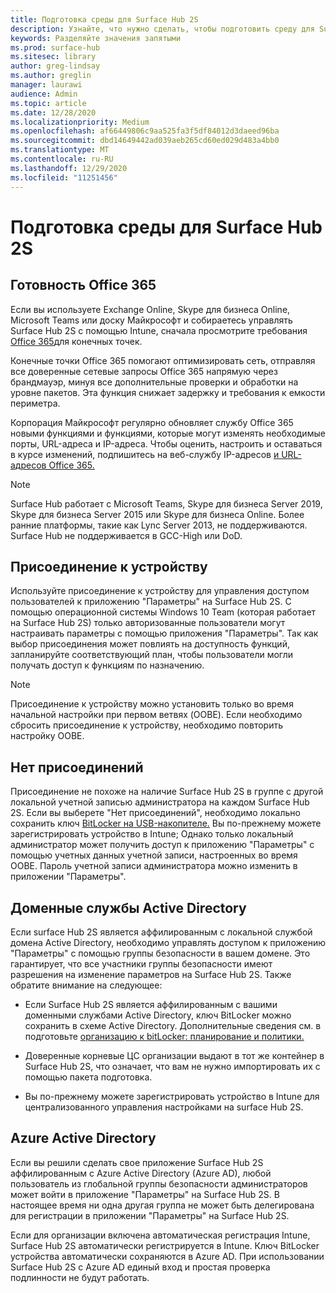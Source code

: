```yaml
---
title: Подготовка среды для Surface Hub 2S
description: Узнайте, что нужно сделать, чтобы подготовить среду для Surface Hub 2S.
keywords: Разделяйте значения запятыми
ms.prod: surface-hub
ms.sitesec: library
author: greg-lindsay
ms.author: greglin
manager: laurawi
audience: Admin
ms.topic: article
ms.date: 12/28/2020
ms.localizationpriority: Medium
ms.openlocfilehash: af66449806c9aa525fa3f5df84012d3daeed96ba
ms.sourcegitcommit: dbd14649442ad039aeb265cd60ed029d483a4bb0
ms.translationtype: MT
ms.contentlocale: ru-RU
ms.lasthandoff: 12/29/2020
ms.locfileid: "11251456"
---
```

# Подготовка среды для Surface Hub 2S

## Готовность Office 365

Если вы используете Exchange Online, Skype для бизнеса Online, Microsoft Teams или доску Майкрософт и собираетесь управлять Surface Hub 2S с помощью Intune, сначала просмотрите требования [Office 365](https://docs.microsoft.com/office365/enterprise/office-365-endpoints)для конечных точек.

Конечные точки Office 365 помогают оптимизировать сеть, отправляя все доверенные сетевые запросы Office 365 напрямую через брандмауэр, минуя все дополнительные проверки и обработки на уровне пакетов. Эта функция снижает задержку и требования к емкости периметра.

Корпорация Майкрософт регулярно обновляет службу Office 365 новыми функциями и функциями, которые могут изменять необходимые порты, URL-адреса и IP-адреса. Чтобы оценить, настроить и оставаться в курсе изменений, подпишитесь на веб-службу IP-адресов [и URL-адресов Office 365.](https://docs.microsoft.com/office365/enterprise/office-365-ip-web-service)

> [!NOTE]
> Surface Hub работает с Microsoft Teams, Skype для бизнеса Server 2019, Skype для бизнеса Server 2015 или Skype для бизнеса Online.
Более ранние платформы, такие как Lync Server 2013, не поддерживаются. Surface Hub не поддерживается в GCC-High или DoD.


## Присоединение к устройству

Используйте присоединение к устройству для управления доступом пользователей к приложению "Параметры" на Surface Hub 2S.
С помощью операционной системы Windows 10 Team (которая работает на Surface Hub 2S) только авторизованные пользователи могут настраивать параметры с помощью приложения "Параметры". Так как выбор присоединения может повлиять на доступность функций, запланируйте соответствующий план, чтобы пользователи могли получать доступ к функциям по назначению.

> [!NOTE]
> Присоединение к устройству можно установить только во время начальной настройки при первом ветвях (OOBE). Если необходимо сбросить присоединение к устройству, необходимо повторить настройку OOBE.

## Нет присоединений

Присоединение не похоже на наличие Surface Hub 2S в группе с другой локальной учетной записью администратора на каждом Surface Hub 2S. Если вы выберете "Нет присоединений", необходимо локально сохранить ключ [BitLocker на USB-накопителе.](https://docs.microsoft.com/windows/security/information-protection/bitlocker/bitlocker-key-management-faq) Вы по-прежнему можете зарегистрировать устройство в Intune; Однако только локальный администратор может получить доступ к приложению "Параметры" с помощью учетных данных учетной записи, настроенных во время OOBE. Пароль учетной записи администратора можно изменить в приложении "Параметры".

## Доменные службы Active Directory

Если surface Hub 2S является аффилированным с локальной службой домена Active Directory, необходимо управлять доступом к приложению "Параметры" с помощью группы безопасности в вашем домене. Это гарантирует, что все участники группы безопасности имеют разрешения на изменение параметров на Surface Hub 2S. Также обратите внимание на следующее:

- Если Surface Hub 2S является аффилированным с вашими доменными службами Active Directory, ключ BitLocker можно сохранить в схеме Active Directory. Дополнительные сведения см. в подготовьте [организацию к bitLocker: планирование и политики.](https://docs.microsoft.com/windows/security/information-protection/bitlocker/prepare-your-organization-for-bitlocker-planning-and-policies)

- Доверенные корневые ЦС организации выдают в тот же контейнер в Surface Hub 2S, что означает, что вам не нужно импортировать их с помощью пакета подготовка.

- Вы по-прежнему можете зарегистрировать устройство в Intune для централизованного управления настройками на surface Hub 2S.

## Azure Active Directory

Если вы решили сделать свое приложение Surface Hub 2S аффилированным с Azure Active Directory (Azure AD), любой пользователь из глобальной группы безопасности администраторов может войти в приложение "Параметры" на Surface Hub 2S. В настоящее время ни одна другая группа не может быть делегирована для регистрации в приложении "Параметры" на Surface Hub 2S.

Если для организации включена автоматическая регистрация Intune, Surface Hub 2S автоматически регистрируется в Intune. Ключ BitLocker устройства автоматически сохраняются в Azure AD. При использовании Surface Hub 2S с Azure AD единый вход и простая проверка подлинности не будут работать.

